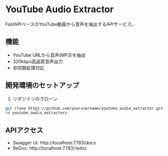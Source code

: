 # YouTube Audio Extractor

FastAPIベースのYouTube動画から音声を抽出するAPIサービス。

## 機能
- YouTube URLから音声(MP3)を抽出
- 320kbps高品質音声出力
- 非同期処理対応

## 開発環境のセットアップ
1. リポジトリのクローン
```bash
git clone https://github.com/yourusername/youtube_audio_extractor.git
cd youtube_audio_extractors
```

## APIアクセス
- Swagger UI: http://localhost:7783/docs
- ReDoc: http://localhost:7783/redoc